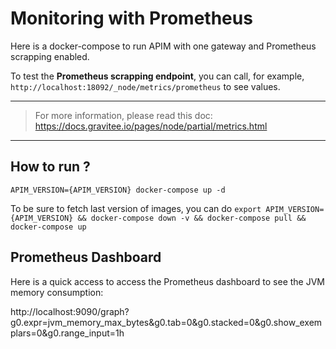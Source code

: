 # Monitoring with Prometheus

Here is a docker-compose to run APIM with one gateway and Prometheus scrapping enabled.

To test the **Prometheus scrapping endpoint**, you can call, for example, `http://localhost:18092/_node/metrics/prometheus` to see values.

---
> For more information, please read this doc: https://docs.gravitee.io/pages/node/partial/metrics.html
---

## How to run ?

`APIM_VERSION={APIM_VERSION} docker-compose up -d ` 

To be sure to fetch last version of images, you can do
`export APIM_VERSION={APIM_VERSION} && docker-compose down -v && docker-compose pull && docker-compose up`

## Prometheus Dashboard

Here is a quick access to access the Prometheus dashboard to see the JVM memory consumption:

http://localhost:9090/graph?g0.expr=jvm_memory_max_bytes&g0.tab=0&g0.stacked=0&g0.show_exemplars=0&g0.range_input=1h